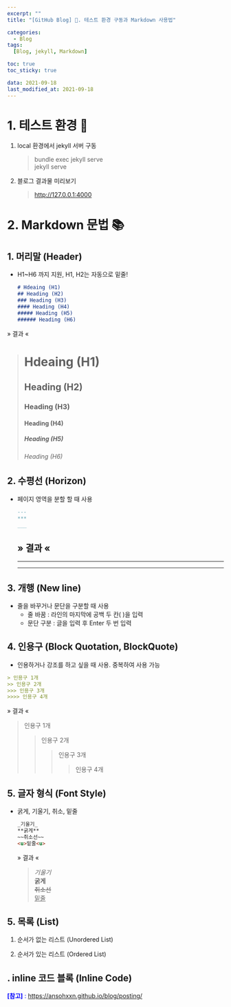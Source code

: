 ```yaml
---
excerpt: ""
title: "[GitHub Blog] 📂. 테스트 환경 구동과 Markdown 사용법"

categories:
  - Blog
tags:
  [Blog, jekyll, Markdown]

toc: true
toc_sticky: true

data: 2021-09-18
last_modified_at: 2021-09-18
---
```


# 1. 테스트 환경 🥼
1. local 환경에서 jekyll 서버 구동
    > bundle exec jekyll serve  
    > jekyll serve

2. 블로그 결과물 미리보기
    > http://127.0.0.1:4000


# 2. Markdown 문법 📚
## 1. 머리말 (Header)
* H1~H6 까지 지원, H1, H2는 자동으로 밑줄!
  ```markdown
  # Hdeaing (H1)
  ## Heading (H2)
  ### Heading (H3)
  #### Heading (H4)
  ##### Heading (H5)
  ###### Heading (H6)
  ```
» 결과 «
  > # Hdeaing (H1)
  > ## Heading (H2)
  > ### Heading (H3)
  > #### Heading (H4)
  > ##### Heading (H5)
  > ###### Heading (H6)

## 2. 수평선 (Horizon)
* 페이지 영역을 분할 할 때 사용
  ```markdown
  ---
  ***
  ___
  ```
  » 결과 «  
  ---
  ***
  ___


## 3. 개행 (New line)
* 줄을 바꾸거나 문단을 구분할 때 사용
  * 줄 바꿈 : 라인의 마지막에 공백 두 칸(  )을 입력  
  * 문단 구분 : 글을 입력 후 Enter 두 번 입력


## 4. 인용구 (Block Quotation, BlockQuote)
* 인용하거나 강조를 하고 싶을 때 사용. 중복하여 사용 가능
```markdown
> 인용구 1개 
>> 인용구 2개 
>>> 인용구 3개 
>>>> 인용구 4개 
```
  » 결과 «  
  > 인용구 1개 
  >> 인용구 2개 
  >>> 인용구 3개 
  >>>> 인용구 4개


## 5. 글자 형식 (Font Style)
* 굵게, 기울기, 취소, 밑줄
  ```markdown
  _기울기_
  **굵게**
  ~~취소선~~
  <u>밑줄<u>
  ```
  » 결과 «
  > _기울기_  
  > **굵게**  
  > ~~취소선~~  
  ><u>밑줄</u>  


## 5. 목록 (List)
1. 순서가 없는 리스트 (Unordered List)  

2. 순서가 있는 리스트 (Ordered List)

## . inline 코드 블록 (Inline Code)
<span style="color:blue">**[참고]** : https://ansohxxn.github.io/blog/posting/</span>

